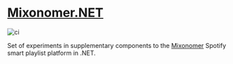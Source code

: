 [Mixonomer.NET](https://mixonomer.sarsoo.xyz)
==================

![ci](https://github.com/sarsoo/Mixonomer.NET/actions/workflows/ci.yml/badge.svg)

Set of experiments in supplementary components to the [Mixonomer](https://github.com/Sarsoo/Mixonomer) Spotify smart playlist platform in .NET.
